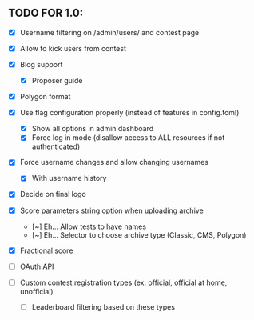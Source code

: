 TODO FOR 1.0:
---

- [x] Username filtering on /admin/users/ and contest page
- [x] Allow to kick users from contest
- [x] Blog support
    - [x] Proposer guide
- [x] Polygon format
- [x] Use flag configuration properly (instead of features in config.toml)
    - [x] Show all options in admin dashboard
    - [x] Force log in mode (disallow access to ALL resources if not authenticated)
- [x] Force username changes and allow changing usernames
    - [x] With username history
- [x] Decide on final logo
- [x] Score parameters string option when uploading archive
    - [~] Eh... Allow tests to have names
    - [~] Eh... Selector to choose archive type (Classic, CMS, Polygon)
- [x] Fractional score
- [ ] OAuth API

- [ ] Custom contest registration types (ex: official, official at home, unofficial)
    - [ ] Leaderboard filtering based on these types

